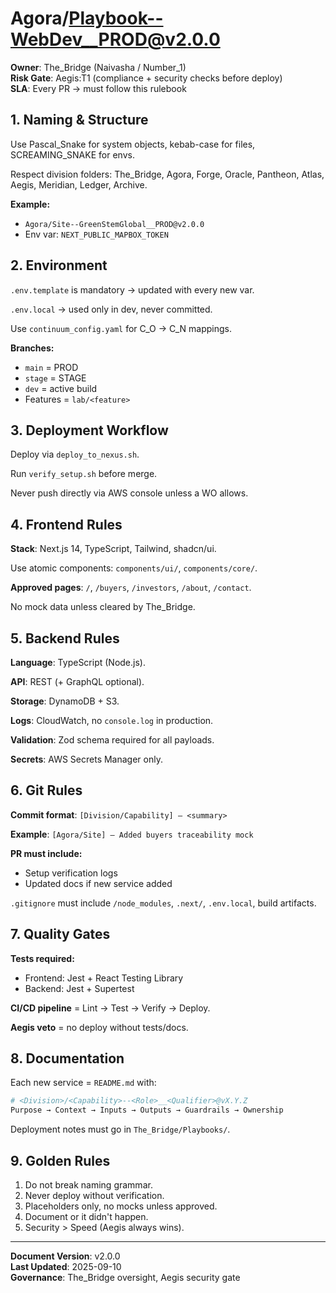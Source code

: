 # Agora/Playbook--WebDev__PROD@v2.0.0

**Owner**: The_Bridge (Naivasha / Number_1)  
**Risk Gate**: Aegis:T1 (compliance + security checks before deploy)  
**SLA**: Every PR → must follow this rulebook

## 1. Naming & Structure

Use Pascal_Snake for system objects, kebab-case for files, SCREAMING_SNAKE for envs.

Respect division folders: The_Bridge, Agora, Forge, Oracle, Pantheon, Atlas, Aegis, Meridian, Ledger, Archive.

**Example:**
- `Agora/Site--GreenStemGlobal__PROD@v2.0.0`
- Env var: `NEXT_PUBLIC_MAPBOX_TOKEN`

## 2. Environment

`.env.template` is mandatory → updated with every new var.

`.env.local` → used only in dev, never committed.

Use `continuum_config.yaml` for C_O → C_N mappings.

**Branches:**
- `main` = PROD
- `stage` = STAGE  
- `dev` = active build
- Features = `lab/<feature>`

## 3. Deployment Workflow

Deploy via `deploy_to_nexus.sh`.

Run `verify_setup.sh` before merge.

Never push directly via AWS console unless a WO allows.

## 4. Frontend Rules

**Stack**: Next.js 14, TypeScript, Tailwind, shadcn/ui.

Use atomic components: `components/ui/`, `components/core/`.

**Approved pages**: `/`, `/buyers`, `/investors`, `/about`, `/contact`.

No mock data unless cleared by The_Bridge.

## 5. Backend Rules

**Language**: TypeScript (Node.js).

**API**: REST (+ GraphQL optional).

**Storage**: DynamoDB + S3.

**Logs**: CloudWatch, no `console.log` in production.

**Validation**: Zod schema required for all payloads.

**Secrets**: AWS Secrets Manager only.

## 6. Git Rules

**Commit format**: `[Division/Capability] — <summary>`

**Example**: `[Agora/Site] — Added buyers traceability mock`

**PR must include:**
- Setup verification logs
- Updated docs if new service added

`.gitignore` must include `/node_modules`, `.next/`, `.env.local`, build artifacts.

## 7. Quality Gates

**Tests required:**
- Frontend: Jest + React Testing Library
- Backend: Jest + Supertest

**CI/CD pipeline** = Lint → Test → Verify → Deploy.

**Aegis veto** = no deploy without tests/docs.

## 8. Documentation

Each new service = `README.md` with:

```php
# <Division>/<Capability>--<Role>__<Qualifier>@vX.Y.Z
Purpose → Context → Inputs → Outputs → Guardrails → Ownership
```

Deployment notes must go in `The_Bridge/Playbooks/`.

## 9. Golden Rules

1. Do not break naming grammar.
2. Never deploy without verification.
3. Placeholders only, no mocks unless approved.
4. Document or it didn't happen.
5. Security > Speed (Aegis always wins).

---

**Document Version**: v2.0.0  
**Last Updated**: 2025-09-10  
**Governance**: The_Bridge oversight, Aegis security gate